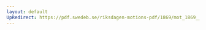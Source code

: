 ```yaml
---
layout: default
UpRedirect: https://pdf.swedeb.se/riksdagen-motions-pdf/1869/mot_1869__ak__00304/mot_1869__ak__00304_001.pdf
---
```

